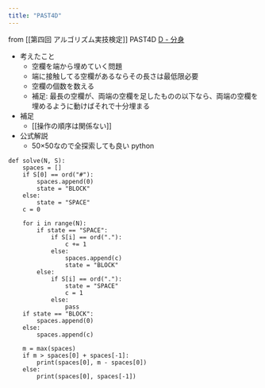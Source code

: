 ```yaml
---
title: "PAST4D"
---
```


from [[第四回 アルゴリズム実技検定]]
PAST4D
[D - 分身](https://atcoder.jp/contests/past202010-open/tasks/past202010_d)
- 考えたこと
    - 空欄を端から埋めていく問題
    - 端に接触してる空欄があるならその長さは最低限必要
    - 空欄の個数を数える
    - 補足: 最長の空欄が、両端の空欄を足したものの以下なら、両端の空欄を埋めるように動けばそれで十分埋まる
- 補足
    - [[操作の順序は関係ない]]
- 公式解説
    - 50×50なので全探索しても良い
python

```
def solve(N, S):
    spaces = []
    if S[0] == ord("#"):
        spaces.append(0)
        state = "BLOCK"
    else:
        state = "SPACE"
    c = 0

    for i in range(N):
        if state == "SPACE":
            if S[i] == ord("."):
                c += 1
            else:
                spaces.append(c)
                state = "BLOCK"
        else:
            if S[i] == ord("."):
                state = "SPACE"
                c = 1
            else:
                pass
    if state == "BLOCK":
        spaces.append(0)
    else:
        spaces.append(c)

    m = max(spaces)
    if m > spaces[0] + spaces[-1]:
        print(spaces[0], m - spaces[0])
    else:
        print(spaces[0], spaces[-1])
```

